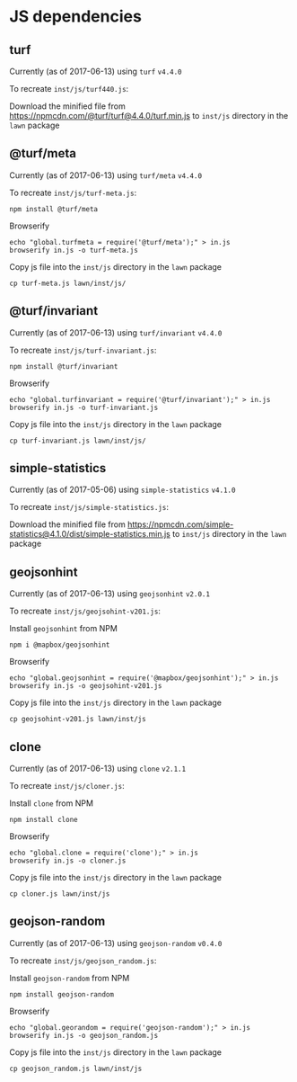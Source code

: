 # JS dependencies

## turf

Currently (as of 2017-06-13) using `turf` `v4.4.0`

To recreate `inst/js/turf440.js`:

Download the minified file from <https://npmcdn.com/@turf/turf@4.4.0/turf.min.js>
to `inst/js` directory in the `lawn` package



## @turf/meta

Currently (as of 2017-06-13) using `turf/meta` `v4.4.0`

To recreate `inst/js/turf-meta.js`:

```
npm install @turf/meta
```

Browserify

```
echo "global.turfmeta = require('@turf/meta');" > in.js
browserify in.js -o turf-meta.js
```

Copy js file into the `inst/js` directory in the `lawn` package

```
cp turf-meta.js lawn/inst/js/
```



## @turf/invariant

Currently (as of 2017-06-13) using `turf/invariant` `v4.4.0`

To recreate `inst/js/turf-invariant.js`:

```
npm install @turf/invariant
```

Browserify

```
echo "global.turfinvariant = require('@turf/invariant');" > in.js
browserify in.js -o turf-invariant.js
```

Copy js file into the `inst/js` directory in the `lawn` package

```
cp turf-invariant.js lawn/inst/js/
```



## simple-statistics

Currently (as of 2017-05-06) using `simple-statistics` `v4.1.0`

To recreate `inst/js/simple-statistics.js`:

Download the minified file from <https://npmcdn.com/simple-statistics@4.1.0/dist/simple-statistics.min.js>
to `inst/js` directory in the `lawn` package



## geojsonhint

Currently (as of 2017-06-13) using `geojsonhint` `v2.0.1`

To recreate `inst/js/geojsohint-v201.js`:

Install `geojsonhint` from NPM

```
npm i @mapbox/geojsonhint
```

Browserify

```
echo "global.geojsonhint = require('@mapbox/geojsonhint');" > in.js
browserify in.js -o geojsohint-v201.js
```

Copy js file into the `inst/js` directory in the `lawn` package

```
cp geojsohint-v201.js lawn/inst/js
```



## clone

Currently (as of 2017-06-13) using `clone` `v2.1.1`

To recreate `inst/js/cloner.js`:

Install `clone` from NPM

```
npm install clone
```

Browserify

```
echo "global.clone = require('clone');" > in.js
browserify in.js -o cloner.js
```

Copy js file into the `inst/js` directory in the `lawn` package

```
cp cloner.js lawn/inst/js
```



## geojson-random

Currently (as of 2017-06-13) using `geojson-random` `v0.4.0`

To recreate `inst/js/geojson_random.js`:

Install `geojson-random` from NPM

```
npm install geojson-random
```

Browserify

```
echo "global.georandom = require('geojson-random');" > in.js
browserify in.js -o geojson_random.js
```

Copy js file into the `inst/js` directory in the `lawn` package

```
cp geojson_random.js lawn/inst/js
```
